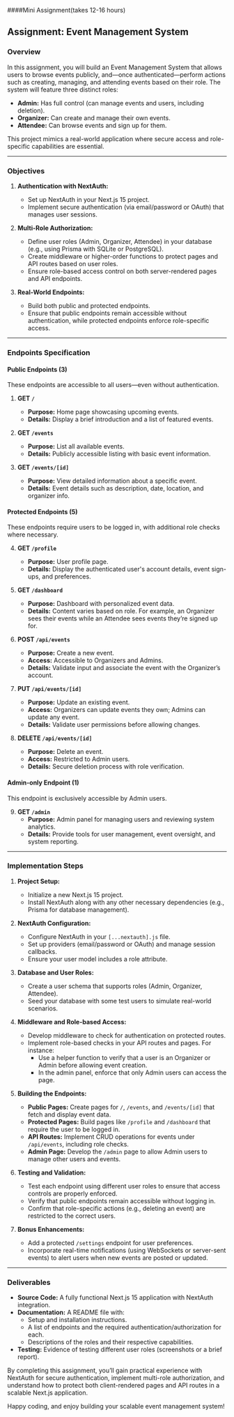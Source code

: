 ####Mini Assignment(takes 12-16 hours)
## Assignment: Event Management System

### Overview
In this assignment, you will build an Event Management System that allows users to browse events publicly, and—once authenticated—perform actions such as creating, managing, and attending events based on their role. The system will feature three distinct roles:

- **Admin:** Has full control (can manage events and users, including deletion).
- **Organizer:** Can create and manage their own events.
- **Attendee:** Can browse events and sign up for them.

This project mimics a real-world application where secure access and role-specific capabilities are essential.

---

### Objectives

1. **Authentication with NextAuth:**
   - Set up NextAuth in your Next.js 15 project.
   - Implement secure authentication (via email/password or OAuth) that manages user sessions.

2. **Multi-Role Authorization:**
   - Define user roles (Admin, Organizer, Attendee) in your database (e.g., using Prisma with SQLite or PostgreSQL).
   - Create middleware or higher-order functions to protect pages and API routes based on user roles.
   - Ensure role-based access control on both server-rendered pages and API endpoints.

3. **Real-World Endpoints:**
   - Build both public and protected endpoints.
   - Ensure that public endpoints remain accessible without authentication, while protected endpoints enforce role-specific access.

---

### Endpoints Specification

#### **Public Endpoints (3)**
These endpoints are accessible to all users—even without authentication.

1. **GET `/`**  
   - **Purpose:** Home page showcasing upcoming events.
   - **Details:** Display a brief introduction and a list of featured events.

2. **GET `/events`**  
   - **Purpose:** List all available events.
   - **Details:** Publicly accessible listing with basic event information.

3. **GET `/events/[id]`**  
   - **Purpose:** View detailed information about a specific event.
   - **Details:** Event details such as description, date, location, and organizer info.

#### **Protected Endpoints (5)**
These endpoints require users to be logged in, with additional role checks where necessary.

4. **GET `/profile`**  
   - **Purpose:** User profile page.
   - **Details:** Display the authenticated user's account details, event sign-ups, and preferences.

5. **GET `/dashboard`**  
   - **Purpose:** Dashboard with personalized event data.
   - **Details:** Content varies based on role. For example, an Organizer sees their events while an Attendee sees events they’re signed up for.

6. **POST `/api/events`**  
   - **Purpose:** Create a new event.
   - **Access:** Accessible to Organizers and Admins.
   - **Details:** Validate input and associate the event with the Organizer’s account.

7. **PUT `/api/events/[id]`**  
   - **Purpose:** Update an existing event.
   - **Access:** Organizers can update events they own; Admins can update any event.
   - **Details:** Validate user permissions before allowing changes.

8. **DELETE `/api/events/[id]`**  
   - **Purpose:** Delete an event.
   - **Access:** Restricted to Admin users.
   - **Details:** Secure deletion process with role verification.

#### **Admin-only Endpoint (1)**
This endpoint is exclusively accessible by Admin users.

9. **GET `/admin`**  
   - **Purpose:** Admin panel for managing users and reviewing system analytics.
   - **Details:** Provide tools for user management, event oversight, and system reporting.

---

### Implementation Steps

1. **Project Setup:**
   - Initialize a new Next.js 15 project.
   - Install NextAuth along with any other necessary dependencies (e.g., Prisma for database management).

2. **NextAuth Configuration:**
   - Configure NextAuth in your `[...nextauth].js` file.
   - Set up providers (email/password or OAuth) and manage session callbacks.
   - Ensure your user model includes a role attribute.

3. **Database and User Roles:**
   - Create a user schema that supports roles (Admin, Organizer, Attendee).
   - Seed your database with some test users to simulate real-world scenarios.

4. **Middleware and Role-based Access:**
   - Develop middleware to check for authentication on protected routes.
   - Implement role-based checks in your API routes and pages. For instance:
     - Use a helper function to verify that a user is an Organizer or Admin before allowing event creation.
     - In the admin panel, enforce that only Admin users can access the page.

5. **Building the Endpoints:**
   - **Public Pages:** Create pages for `/`, `/events`, and `/events/[id]` that fetch and display event data.
   - **Protected Pages:** Build pages like `/profile` and `/dashboard` that require the user to be logged in.
   - **API Routes:** Implement CRUD operations for events under `/api/events`, including role checks.
   - **Admin Page:** Develop the `/admin` page to allow Admin users to manage other users and events.

6. **Testing and Validation:**
   - Test each endpoint using different user roles to ensure that access controls are properly enforced.
   - Verify that public endpoints remain accessible without logging in.
   - Confirm that role-specific actions (e.g., deleting an event) are restricted to the correct users.

7. **Bonus Enhancements:**
   - Add a protected `/settings` endpoint for user preferences.
   - Incorporate real-time notifications (using WebSockets or server-sent events) to alert users when new events are posted or updated.

---

### Deliverables

- **Source Code:** A fully functional Next.js 15 application with NextAuth integration.
- **Documentation:** A README file with:
  - Setup and installation instructions.
  - A list of endpoints and the required authentication/authorization for each.
  - Descriptions of the roles and their respective capabilities.
- **Testing:** Evidence of testing different user roles (screenshots or a brief report).

By completing this assignment, you’ll gain practical experience with NextAuth for secure authentication, implement multi-role authorization, and understand how to protect both client-rendered pages and API routes in a scalable Next.js application.

Happy coding, and enjoy building your scalable event management system!
